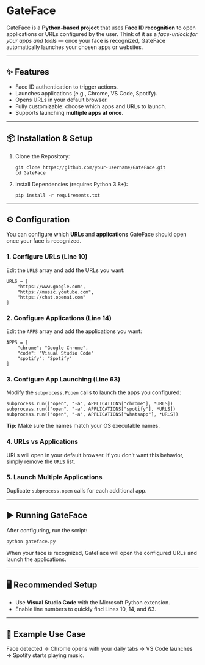 # GateFace 

<div>
  <p>GateFace is a <strong>Python-based project</strong> that uses <strong>Face ID recognition</strong> to open applications or URLs configured by the user. Think of it as a <em>face-unlock for your apps and tools</em> — once your face is recognized, GateFace automatically launches your chosen apps or websites.</p>
</div>

---

<div>
  <h2>✨ Features</h2>
  <ul>
    <li>Face ID authentication to trigger actions.</li>
    <li>Launches applications (e.g., Chrome, VS Code, Spotify).</li>
    <li>Opens URLs in your default browser.</li>
    <li>Fully customizable: choose which apps and URLs to launch.</li>
    <li>Supports launching <strong>multiple apps at once</strong>.</li>
  </ul>
</div>

---

<div>
  <h2>📦 Installation & Setup</h2>
  <ol>
    <li>
      <p>Clone the Repository:</p>
      <pre><code>git clone https://github.com/your-username/GateFace.git
cd GateFace</code></pre>
    </li>
    <li>
      <p>Install Dependencies (requires Python 3.8+):</p>
      <pre><code>pip install -r requirements.txt</code></pre>
    </li>
  </ol>
</div>

---

<div>
  <h2>⚙️ Configuration</h2>
  <p>You can configure which <strong>URLs</strong> and <strong>applications</strong> GateFace should open once your face is recognized.</p>

  <h3>1. Configure URLs (Line 10)</h3>
  <p>Edit the <code>URLS</code> array and add the URLs you want:</p>
  <pre><code>URLS = [
    "https://www.google.com",
    "https://music.youtube.com",
    "https://chat.openai.com"
]</code></pre>

  <h3>2. Configure Applications (Line 14)</h3>
  <p>Edit the <code>APPS</code> array and add the applications you want:</p>
  <pre><code>APPS = [
    "chrome": "Google Chrome",
    "code": "Visual Studio Code"
    "spotify": "Spotify"
]</code></pre>

  <h3>3. Configure App Launching (Line 63)</h3>
  <p>Modify the <code>subprocess.Popen</code> calls to launch the apps you configured:</p>
  <pre><code>subprocess.run(["open", "-a", APPLICATIONS["chrome"], *URLS])
subprocess.run(["open", "-a", APPLICATIONS["spotify"], *URLS])
subprocess.run(["open", "-a", APPLICATIONS["whatsapp"], *URLS])</code></pre>

  <p><strong>Tip:</strong> Make sure the names match your OS executable names.</p>

  <h3>4. URLs vs Applications</h3>
  <p>URLs will open in your default browser. If you don’t want this behavior, simply remove the <code>URLS</code> list.</p>

  <h3>5. Launch Multiple Applications</h3>
  <p>Duplicate <code>subprocess.open</code> calls for each additional app.</p>
</div>

---

<div>
  <h2>▶️ Running GateFace</h2>
  <p>After configuring, run the script:</p>
  <pre><code>python gateface.py</code></pre>
  <p>When your face is recognized, GateFace will open the configured URLs and launch the applications.</p>
</div>

---

<div>
  <h2>🖥️ Recommended Setup</h2>
  <ul>
    <li>Use <strong>Visual Studio Code</strong> with the Microsoft Python extension.</li>
    <li>Enable line numbers to quickly find Lines 10, 14, and 63.</li>
  </ul>
</div>

---

<div>
  <h2>🚀 Example Use Case</h2>
  <p>Face detected → Chrome opens with your daily tabs → VS Code launches → Spotify starts playing music.</p>
</div>
